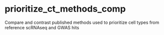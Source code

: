 # prioritize_ct_methods_comp
Compare and contrast published methods used to prioritize cell types from reference scRNAseq and GWAS hits

